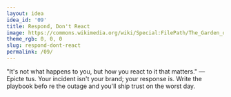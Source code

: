 ```yaml
---
layout: idea
idea_id: '09'
title: Respond, Don't React
image: https://commons.wikimedia.org/wiki/Special:FilePath/The_Garden_of_Earthly_Delights_by_Bosch_High_Resolution.jpg
theme_rgb: 0, 0, 0
slug: respond-dont-react
permalink: /09/
---
```


"It's not what happens to you, but how you react to it that matters." — Epicte tus. Your incident isn't your brand; your response is. Write the playbook befo re the outage and you'll ship trust on the worst day.
